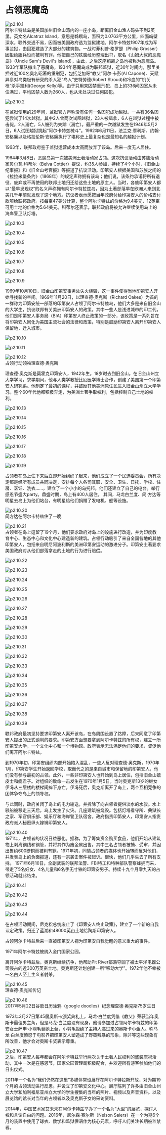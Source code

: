 # 占领恶魔岛

![p2.10.1](/images/2.10.1.jpg)  
​阿尔卡特兹岛是美国加州旧金山湾内的一座小岛，距离旧金山渔人码头不到2英里。英文名Alcatraz Island，意思是鹈鹕岛，面积为0.0763平方公里，四面峭壁深水，联外交通不易，因而被美国政府选为监狱建地。阿尔卡特兹1907年成为军事监狱，由囚犯建造了大部分的建筑物。一战时菲利普·格罗瑟（Philip Grosser）因拒绝服兵役而被判有罪，他把自己的铁窗经历整理出书，取名《山姆大叔的恶魔岛》（Uncle Sam's Devil's Island），由此，之后这座鹈鹕之岛也被称为恶魔岛。1933年军队撤出了恶魔岛，1934年恶魔岛成为联邦监狱，近30年时间内，那里关押过近100名臭名昭著的重刑犯，包括芝加哥“教父”阿尔·卡彭(Al Capone)、天赋异禀对鸟类极有研究的杀人犯“鸟人”史特劳德(Robert Stroud)和冷血的“机关枪”杀手凯利(George Kelly)等。由于只用来囚禁重刑犯，岛上的336间囚室从未住满过，平均囚禁人数为260人，也从未处决过任何囚犯。

![p2.10.2](/images/2.10.2.jpg)  

在监狱使用的29年间，监狱官方声称没有任何一名囚犯成功越狱。一共有36名囚犯尝试了14次越狱。其中2人曾两次试图越狱，23人被缉拿，6人在越狱过程中被击毙，2人溺亡，5人被列为失踪（溺亡）。最严重的一次越狱发生在1946年5月2日，6人试图越狱挑起“阿尔卡特兹械斗”。1962年6月11日，法兰克·摩利斯、约翰·安格廉以及格拉伦斯·安格廉执行了堪称史上最复杂也是最知名的越狱计划。

1963年，联邦政府鉴于监狱运营成本太高而放弃了该岛。后来一度无人居住。

1964年3月8日，恶魔岛第一次被美洲土著活动家占领。这次抗议活动由苏族活动家贝尔瓦·科蒂尔（Belva Cottier）提议，约35人参加，持续了4个小时，《旧金山纪事报》和《旧金山考官报》等报道了抗议活动。印第安人根据美国和苏族之间的《拉拉米堡条约》（1868年）的规定声称拥有该岛；他们说，该条约承诺将所有退役、废弃或不再使用的联邦土地归还给这些土地的原主人。当时，各族印第安人都以“最早发现权”的名义声称拥有阿尔卡特拉兹岛，因为土著部落早在欧洲人来到北美几千年前就发现了这个地方。抗议者表示愿按当年政府付给印第安人的价格支付款项给联邦政府。按每亩47美分计算，整个阿尔卡特兹的价格为9.4美元，12英亩可用土地的价格为5.64美元。科蒂尔还表示，联邦政府将被允许继续使用岛上的海岸警卫队灯塔。

![p2.10.3](/images/2.10.3.jpg)  

![p2.10.4](/images/2.10.4.jpg)  

![p2.10.5](/images/2.10.5.jpg)  

![p2.10.6](/images/2.10.6.jpg)  

![p2.10.7](/images/2.10.7.jpg)  

![p2.10.8](/images/2.10.8.png)  

![p2.10.9](/images/2.10.9.jpg)  

1969年10月10日，旧金山印第安事务处失火烧毁，这一事件使得当地印第安人开始寻找新的空间。1969年11月20日，以理查德·奥克斯（Richard Oakes）为首的一群称为印第安统一部落的印第安人占领了阿尔卡特兹岛，他们大多是来自旧金山的大学生，抗议联邦有关美洲印第安人的政策。其中一些人是浅进城市的印二代，他们是印第安人事务局（BIA）印第安人终止政策的一部分，该政策是一系列旨在将印第安人同化为美国主流社会的法律和政策，特别是鼓励印第安人离开印第安人保留地，迁入城市。

![p2.10.10](/images/2.10.10.jpg)  

![p2.10.11](/images/2.10.11.jpg)  

![p2.10.12](/images/2.10.12.jpg)  
占领行动领袖理查德·奥克斯

理查德·奥克斯是莫霍克印第安人，1942年生，18岁时去到旧金山，在旧金山州立大学学习，求学期间，他与人类学教授比厄医学博士合作，创建了美国第一个印第安人研究系。他制定了最初的课程，并鼓励其他美洲原住民进入旧金山州立大学学习。整个60年代他都积极奔走，为美洲土著争取权利，包括控制自己土地的权利。

![p2.10.13](/images/2.10.13.jpg)  

![p2.10.14](/images/2.10.14.jpg)  

![p2.10.15](/images/2.10.15.jpg)  

![p2.10.16](/images/2.10.16.jpg)  

![p2.10.17](/images/2.10.17.jpg)  

![p2.10.18](/images/2.10.18.png)  

![p2.10.19](/images/2.10.19.jpg)  

占领者在岛上住下来后立即开始组织了起来，他们成立了一个民选委员会，所有决定都是经所有成员共同决定，安排每个人各司其职，安全、卫生、日托、学校、住房、烹饪、洗衣......，建立了一个小小的乌托邦。他们还建立了自己的电台。举行感恩节盛大party。鼎盛时期，岛上有400人居住。
其间，马龙白兰度、简·方达等明星去岛上为他们站台，有明星给他们捐赠了发电机、船等设施。

![p2.10.20](/images/2.10.20.jpg)  
简方达在阿尔卡特兹住了一晚

![p2.10.21](/images/2.10.21.jpg)  
占领者在岛上逗留了19个月，他们要求政府对岛上的设施进行改造，并为印度教育中心、生态中心和文化中心建造新的建筑。占领行动吸引了来自全国各地的其他印第安人，包括来自明尼阿波利斯的美洲印第安运动的激进分子。印第安土著要求美国政府对从他们部落拿走的土地的行为进行赔偿。

![p2.10.22](/images/2.10.22.jpg)  

![p2.10.23](/images/2.10.23.jpg)  

![p2.10.24](/images/2.10.24.jpg)  

![p2.10.25](/images/2.10.25.jpg)  

![p2.10.26](/images/2.10.26.jpg)  

![p2.10.27](/images/2.10.27.jpg)  

![p2.10.28](/images/2.10.28.png)  

![p2.10.29](/images/2.10.29.jpg)  

![p2.10.30](/images/2.10.30.jpg)  

![p2.10.31](/images/2.10.31.jpg)  

![p2.10.32](/images/2.10.32.jpg)  

![p2.10.33](/images/2.10.33.jpg)  

![p2.10.34](/images/2.10.34.jpg)  

![p2.10.35](/images/2.10.35.jpg)  

![p2.10.36](/images/2.10.36.jpg)  

![p2.10.37](/images/2.10.37.jpg)  

![p2.10.38](/images/2.10.38.png)  

![p2.10.39](/images/2.10.39.jpg)  

联邦政府最初坚持要求印第安人离开该岛，在岛周围设置了路障，后来同意了印第安人提出的正式谈判的要求。印第安方面想要拿到阿尔卡特兹的所有权，建立一所印第安大学，一个文化中心和一个博物馆。政府表示无法满足他们的要求，督促他们离开阿尔卡特兹。

到1970年初，印第安组织内部开始陷入混乱，一些人反对理查德·奥克斯，1970年1月，印第安学生开始返回学校，取而代之的是来自城市和保留地的印第安人，他们没有参与最初的占领。此外，一些非印第安人也开始到岛上居住，包括旧金山嬉皮士和瘾君子。对组织的致命一击发生在1970年1月5日，当时奥克斯13岁的继女伊冯从三层楼的楼梯间摔下身亡。伊冯死后，奥克斯离开了岛上，两个互相竞争的团体争夺岛上的领导权。

与此同时，政府关闭了岛上的电力输送，并拆除了向占领者提供淡水的水驳。水上驳船被移走三天后，岛上发生了火灾。几座建筑被烧毁。包括灯塔看守所、典狱长之家、军官俱乐部、娱乐厅和海岸警卫队宿舍。政府指责印第安人，印第安人指责政府派人秘密纵火嫁祸印第安人。

![p2.10.40](/images/2.10.40.jpg)  
1971年，占领者的状况日益恶化。据称，为了筹集资金购买食品，他们开始从建筑物上剥离铜线和铜管，并将其作为废金属出售。其中三名占领者被捕、受审，并因出售约600磅铜而被判有罪。1971年初，同情占领者的媒体也开始转而反对他们，并发表岛上的负面报道，还有一宗袭击案件被起诉。很快，他们几乎失去了所有支持。
1971年6月10日，全副武装的联邦法警、FBI特工和特种部队警察蜂拥而来，带走了5名妇女、4名儿童和6名手无寸铁的印第安男子。持续十九个月零九天的占领活动就此结束。

![p2.10.41](/images/2.10.41.jpg)  

![p2.10.42](/images/2.10.42.jpg)  

![p2.10.43](/images/2.10.43.jpeg)  

![p2.10.44](/images/2.10.44.jpg)  

在占领活动期间，尼克松总统废止了《印第安人终止政策》，建立了一个新的自我认定政策。归还了蓝湖和48000英亩土地给陶斯印第安人。

占领阿尔卡特兹后来一直被印第安人视为印第安自我觉醒的意义重大的事件。

1971年阿尔卡特兹被纳入金门国家公园。

离开阿尔卡特兹后，奥克斯继续抗争，他帮助Pit River部落夺回了被太平洋电器公司侵占的近300万英亩土地。奥克斯还计划创建一所“移动大学”。1972年他不幸被一名白人至上主义者射杀。

![p2.10.45](/images/2.10.45.jpg)  
理查德·奥克斯传记

![p2.10.46](/images/2.10.46.jpg)  
2017年5月22日谷歌日历涂鸦（google doodles）纪念理查德·奥克斯75岁生日

1973年3月27日第45届奥斯卡颁奖典礼上，马龙·白兰度凭借《教父》荣获当年奥斯卡最佳男主角，但是马龙·白兰度没有现身，他请参加过占领阿尔卡特兹的印第安女士萨申·小羽毛替她上台，小羽毛拒绝了主持人递过来的奥斯卡小金人。称马龙·白兰度愤怒于电影界把印第安人塑造成了野蛮残暴的形象，除非等这些现象有所改善，他才会对奥斯卡奖表示尊重。

![p2.10.47](/images/2.10.47.jpg)  
之后，印第安人每年都会在阿尔卡特兹举行两次关于土著人民权利的盛装庆祝活动，其中一次是在感恩节，国家公园管理局积极配合，并欢迎所有游客参加他们的日出仪式。

2011年一个名为“我们仍然在这里”多媒体常设展厅在阿尔卡特拉斯开放，对为期19个月的占领活动进行反思。并设立了印第安文化中心。展厅陈列了许多由旧金山州立大学和加利福尼亚州立大学的学生搜集的当年的照片、视频以及声音资料。以及展览馆的馆长对当年的占领者以及奥克斯子女的采访资料。

2014年，中国艺术家艾未未在阿尔卡特兹举办了一个名为“大型”的展览，探讨人权和言论自由的问题。2016年，尼尔森·赛尔斯（Nelson Saiers）在一个为期6个月的装置中使用了球衣、数学和监狱俚语作为核心元素，呼吁人们关注长期被监禁者。
